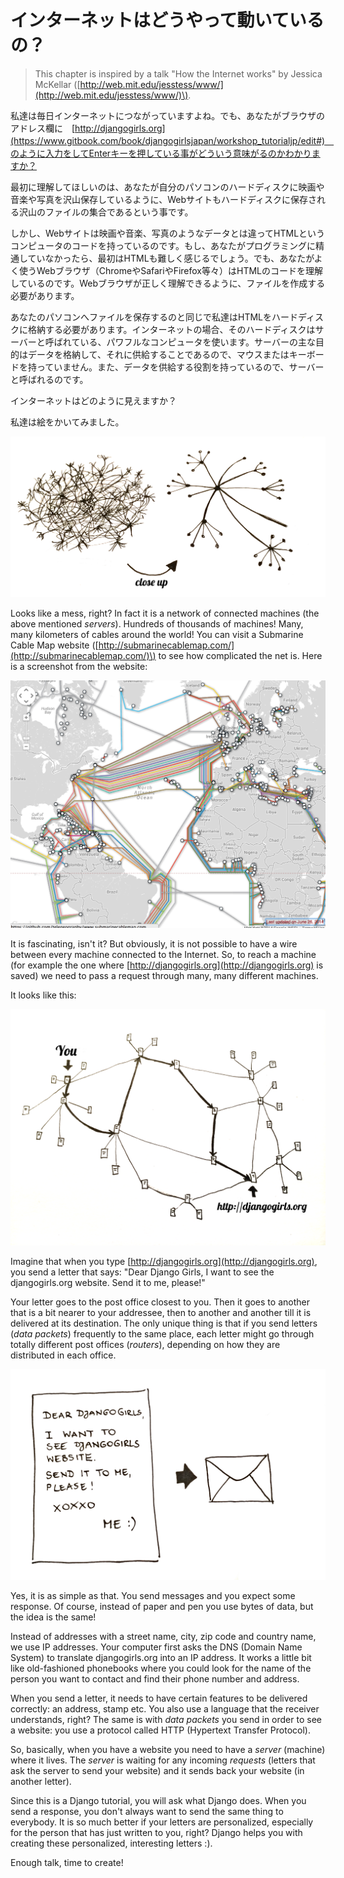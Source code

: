 # インターネットはどうやって動いているの？

> This chapter is inspired by a talk "How the Internet works" by Jessica McKellar \([http://web.mit.edu/jesstess/www/](http://web.mit.edu/jesstess/www/)\).

私達は毎日インターネットにつながっていますよね。でも、あなたがブラウザのアドレス欄に　[http://djangogirls.org](https://www.gitbook.com/book/djangogirlsjapan/workshop_tutorialjp/edit#)　のように入力をしてEnterキーを押している事がどういう意味がるのかわかりますか？



最初に理解してほしいのは、あなたが自分のパソコンのハードディスクに映画や音楽や写真を沢山保存しているように、Webサイトもハードディスクに保存される沢山のファイルの集合であるという事です。



しかし、Webサイトは映画や音楽、写真のようなデータとは違ってHTMLというコンピュータのコードを持っているのです。もし、あなたがプログラミングに精通していなかったら、最初はHTMLも難しく感じるでしょう。でも、あなたがよく使うWebブラウザ（ChromeやSafariやFirefox等々）はHTMLのコードを理解しているのです。Webブラウザが正しく理解できるように、ファイルを作成する必要があります。



あなたのパソコンへファイルを保存するのと同じで私達はHTMLをハードディスクに格納する必要があります。インターネットの場合、そのハードディスクはサーバーと呼ばれている、パワフルなコンピュータを使います。サーバーの主な目的はデータを格納して、それに供給することであるので、マウスまたはキーボードを持っていません。また、データを供給する役割を持っているので、サーバーと呼ばれるのです。



インターネットはどのように見えますか？

私達は絵をかいてみました。

![Figure 1.1](images/internet_1.png)

Looks like a mess, right? In fact it is a network of connected machines \(the above mentioned _servers_\). Hundreds of thousands of machines! Many, many kilometers of cables around the world! You can visit a Submarine Cable Map website \([http://submarinecablemap.com/](http://submarinecablemap.com/)\) to see how complicated the net is. Here is a screenshot from the website:

![Figure 1.2](images/internet_3.png)

It is fascinating, isn't it? But obviously, it is not possible to have a wire between every machine connected to the Internet. So, to reach a machine \(for example the one where [http://djangogirls.org](http://djangogirls.org) is saved\) we need to pass a request through many, many different machines.

It looks like this:

![Figure 1.3](images/internet_2.png)

Imagine that when you type [http://djangogirls.org](http://djangogirls.org), you send a letter that says: "Dear Django Girls, I want to see the djangogirls.org website. Send it to me, please!"

Your letter goes to the post office closest to you. Then it goes to another that is a bit nearer to your addressee, then to another and another till it is delivered at its destination. The only unique thing is that if you send letters \(_data packets_\) frequently to the same place, each letter might go through totally different post offices \(_routers_\), depending on how they are distributed in each office.

![Figure 1.4](images/internet_4.png)

Yes, it is as simple as that. You send messages and you expect some response. Of course, instead of paper and pen you use bytes of data, but the idea is the same!

Instead of addresses with a street name, city, zip code and country name, we use IP addresses. Your computer first asks the DNS \(Domain Name System\) to translate djangogirls.org into an IP address. It works a little bit like old-fashioned phonebooks where you could look for the name of the person you want to contact and find their phone number and address.

When you send a letter, it needs to have certain features to be delivered correctly: an address, stamp etc. You also use a language that the receiver understands, right? The same is with _data packets_ you send in order to see a website: you use a protocol called HTTP \(Hypertext Transfer Protocol\).

So, basically, when you have a website you need to have a _server_ \(machine\) where it lives. The _server_ is waiting for any incoming _requests_ \(letters that ask the server to send your website\) and it sends back your website \(in another letter\).

Since this is a Django tutorial, you will ask what Django does. When you send a response, you don't always want to send the same thing to everybody. It is so much better if your letters are personalized, especially for the person that has just written to you, right? Django helps you with creating these personalized, interesting letters :\).

Enough talk, time to create!


